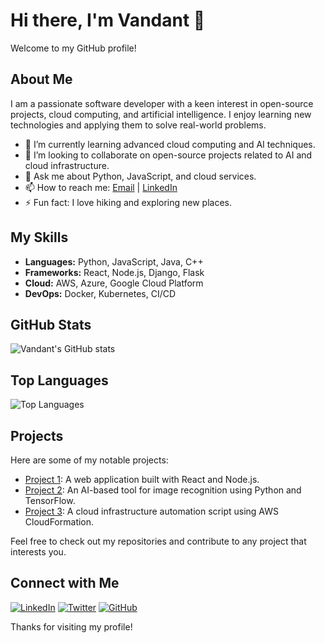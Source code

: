 # Hi there, I'm Vandant 👋

Welcome to my GitHub profile!

## About Me

I am a passionate software developer with a keen interest in open-source projects, cloud computing, and artificial intelligence. I enjoy learning new technologies and applying them to solve real-world problems.

- 🌱 I’m currently learning advanced cloud computing and AI techniques.
- 👯 I’m looking to collaborate on open-source projects related to AI and cloud infrastructure.
- 💬 Ask me about Python, JavaScript, and cloud services.
- 📫 How to reach me: [Email](mailto:vandant@example.com) | [LinkedIn](https://www.linkedin.com/in/vandant1/)
- ⚡ Fun fact: I love hiking and exploring new places.

## My Skills

- **Languages:** Python, JavaScript, Java, C++
- **Frameworks:** React, Node.js, Django, Flask
- **Cloud:** AWS, Azure, Google Cloud Platform
- **DevOps:** Docker, Kubernetes, CI/CD

## GitHub Stats

![Vandant's GitHub stats](https://github-readme-stats.vercel.app/api?username=vandant1&show_icons=true&theme=radical)

## Top Languages

![Top Languages](https://github-readme-stats.vercel.app/api/top-langs/?username=vandant1&layout=compact&theme=radical)

## Projects

Here are some of my notable projects:

- [Project 1](https://github.com/vandant1/project1): A web application built with React and Node.js.
- [Project 2](https://github.com/vandant1/project2): An AI-based tool for image recognition using Python and TensorFlow.
- [Project 3](https://github.com/vandant1/project3): A cloud infrastructure automation script using AWS CloudFormation.

Feel free to check out my repositories and contribute to any project that interests you.

## Connect with Me

[![LinkedIn](https://img.shields.io/badge/LinkedIn-0077B5?style=for-the-badge&logo=linkedin&logoColor=white)](https://www.linkedin.com/in/vandant1/)
[![Twitter](https://img.shields.io/badge/Twitter-1DA1F2?style=for-the-badge&logo=twitter&logoColor=white)](https://twitter.com/vandant1)
[![GitHub](https://img.shields.io/badge/GitHub-100000?style=for-the-badge&logo=github&logoColor=white)](https://github.com/vandant1)

Thanks for visiting my profile!

